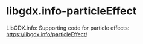 # libgdx.info-particleEffect
LibGDX.info: Supporting code for particle effects: https://libgdx.info/particleEffect/

